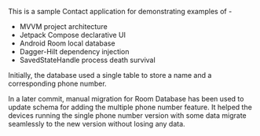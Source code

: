 This is a sample Contact application for demonstrating examples of -
* MVVM project architecture
* Jetpack Compose declarative UI
* Android Room local database
* Dagger-Hilt dependency injection
* SavedStateHandle process death survival

Initially, the database used a single table to store a name and a corresponding phone number.

In a later commit, manual migration for Room Database has been used to update schema for adding the multiple phone number feature. It helped the devices running the single phone number version with some data migrate seamlessly to the new version without losing any data.
